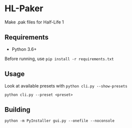 # HL-Paker
Make .pak files for Half-Life 1

## Requirements
- Python 3.6+

Before running, use `pip install -r requirements.txt`

## Usage
Look at available presets with `python cli.py --show-presets`
```
python cli.py --preset <preset>
```

## Building
```
python -m PyInstaller gui.py --onefile --noconsole
```